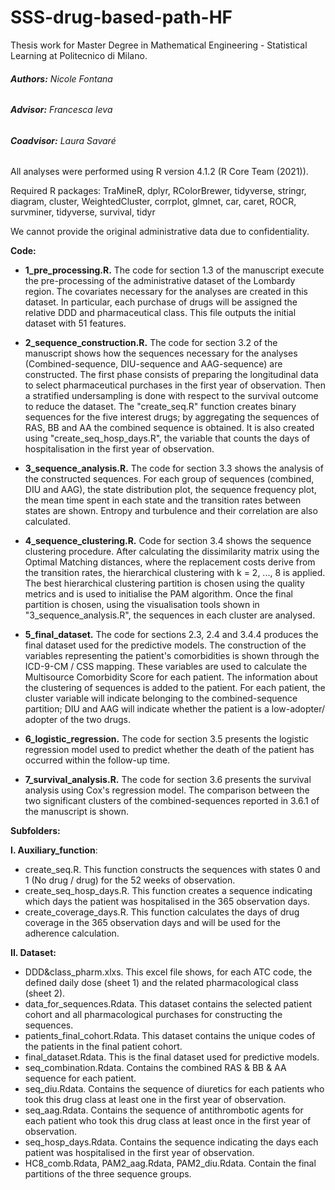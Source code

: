 # SSS-drug-based-path-HF
Thesis work for Master Degree in Mathematical Engineering - Statistical Learning at Politecnico di Milano.

###### **Authors:** Nicole Fontana
###### **Advisor:** Francesca Ieva
###### **Coadvisor:** Laura Savaré

All analyses were performed using R version 4.1.2 (R Core Team (2021)).

Required R packages: TraMineR, dplyr, RColorBrewer, tidyverse, stringr, diagram, cluster, WeightedCluster, corrplot, glmnet, car, caret, ROCR,
survminer, tidyverse, survival, tidyr 

We cannot provide the original administrative data due to confidentiality.

**Code:**
*	**1_pre_processing.R.** The code for section 1.3 of the manuscript execute the pre-processing of the 	administrative dataset of the Lombardy region. The covariates necessary for the analyses are created in this 	     dataset. In particular, each purchase of drugs will be assigned the relative DDD and pharmaceutical class. This 	     file outputs the initial dataset with 51 features.

*	**2_sequence_construction.R.** The code for section 3.2 of the manuscript shows how the sequences necessary for the analyses (Combined-sequence, DIU-sequence and AAG-sequence) are constructed. The first phase consists of preparing the longitudinal data to select pharmaceutical purchases in the first year of observation. Then a stratified undersampling is done with respect to the survival outcome to reduce the dataset. The "create_seq.R" function creates binary sequences for the five interest drugs; by aggregating the sequences of RAS, BB and AA the combined sequence is obtained. It is also created using "create_seq_hosp_days.R", the variable that counts the days of hospitalisation in the first year of observation.

*	**3_sequence_analysis.R.** The code for section 3.3 shows the analysis of the constructed sequences. For   each group of sequences (combined, DIU and AAG), the state distribution plot, the sequence frequency plot, the mean time spent in each state and the transition rates between states are shown. Entropy and turbulence and their correlation are also calculated.

*	**4_sequence_clustering.R.** Code for section 3.4 shows the sequence clustering procedure. After calculating         the dissimilarity matrix using the Optimal Matching distances, where the replacement costs derive from the             transition rates, the hierarchical clustering with k = 2, ..., 8 is applied. The best hierarchical clustering           partition is chosen using the quality metrics and is used to initialise the PAM algorithm. Once the final               partition is chosen, using the visualisation tools shown in "3_sequence_analysis.R", the sequences in each             cluster are analysed.

*	**5_final_dataset.** The code for sections 2.3, 2.4 and 3.4.4 produces the final dataset used for the 	predictive models. The construction of the variables representing the patient's comorbidities is shown through the ICD-9-CM / CSS mapping. These variables are used to calculate the Multisource Comorbidity Score for each patient. The information about the clustering of sequences is added to the patient. For each patient, the cluster variable will indicate belonging to the combined-sequence partition; DIU and AAG will indicate whether the patient is a low-adopter/ adopter of the two drugs.

*	**6_logistic_regression.** The code for section 3.5 presents the logistic regression model used to predict 	      whether the death of the patient has occurred within the follow-up time.

*	**7_survival_analysis.R.** The code for section 3.6 presents the survival analysis using Cox's regression           model. The comparison between the two significant clusters of the combined-sequences reported in 3.6.1 of the           manuscript is shown.

**Subfolders:**

**I. Auxiliary_function**:
-	create_seq.R. This function constructs the sequences with states 0 and 1 (No drug / drug) for the 52 weeks of 	  observation.
- 	create_seq_hosp_days.R. This function creates a sequence indicating which days the patient was hospitalised 		in the 365 observation days.
- 	create_coverage_days.R. This function calculates the days of drug coverage in the 365 observation days and 	       will be used for the adherence calculation.

**II. Dataset:**
-	DDD&class_pharm.xlxs. This excel file shows, for each ATC code, the defined daily dose (sheet 1) and the 	     related pharmacological class (sheet 2).
-	data_for_sequences.Rdata. This dataset contains the selected patient cohort and all pharmacological purchases 	  for constructing the sequences.
- 	patients_final_cohort.Rdata. This dataset contains the unique codes of the patients in the final patient 	     cohort.
-	final_dataset.Rdata. This is the final dataset used for predictive models.
- 	seq_combination.Rdata. Contains the combined RAS & BB & AA sequence for each patient.
-	seq_diu.Rdata. Contains the sequence of diuretics for each patients who took         this drug class at least 	  one in the first year of observation.
- 	seq_aag.Rdata. Contains the sequence of antithrombotic agents for each patient who took this drug class at 	       least once in the first year of observation.
-	seq_hosp_days.Rdata. Contains the sequence indicating the days each    patient was hospitalised in the first 		 year of observation.
-	HC8_comb.Rdata, PAM2_aag.Rdata, PAM2_diu.Rdata. Contain the final partitions of the three sequence groups.


  


